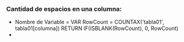 ### Cantidad de espacios en una columna:
- Nombre de Variable = VAR RowCount = COUNTAX('tabla01', tabla01[columna]) RETURN IF(ISBLANK(RowCount), 0, RowCount)
-